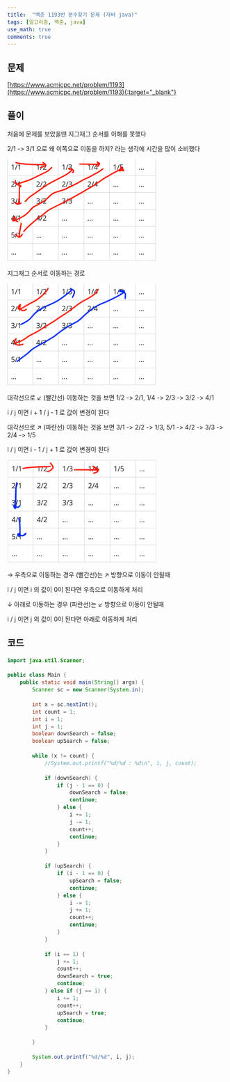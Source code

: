 ```yaml
---
title:  "백준 1193번 분수찾기 문제 (자바 java)"
tags: [알고리즘, 백준, java]
use_math: true
comments: true
---
```


## 문제

[https://www.acmicpc.net/problem/1193](https://www.acmicpc.net/problem/1193){:target="_blank"}

## 풀이

처음에 문제를 보았을땐 지그재그 순서를 이해를 못했다
 
2/1 -> 3/1 으로 왜 이쪽으로 이동을 하지? 라는 생각에 시간을 많이 소비했다

![지그재그 순서](/assets/images/20200922/boj-1193-01.png)

지그재그 순서로 이동하는 경로 

![대각선 이동](/assets/images/20200922/boj-1193-02.png)

대각선으로 ↙ (빨간선) 이동하는 것을 보면 1/2 -> 2/1, 1/4 -> 2/3 -> 3/2 -> 4/1

i / j 이면 i + 1 / j - 1 로 값이 변경이 된다

대각선으로 ↗ (파란선) 이동하는 것을 보면 3/1 -> 2/2 -> 1/3, 5/1 -> 4/2 -> 3/3 -> 2/4 -> 1/5

i / j 이면 i - 1 / j + 1 로 값이 변경이 된다

![우측과 아래 이동](/assets/images/20200922/boj-1193-03.png)

→ 우측으로 이동하는 경우 (빨간선)는 ↗ 방향으로 이동이 안될때

i / j 이면 i 의 값이 0이 된다면 우측으로 이동하게 처리

↓ 아래로 이동하는 경우 (파란선)는 ↙ 방향으로 이동이 안될때

i / j 이면 j 의 값이 0이 된다면 아래로 이동하게 처리

## 코드

```java 
import java.util.Scanner;

public class Main {
    public static void main(String[] args) {
        Scanner sc = new Scanner(System.in);

        int x = sc.nextInt();
        int count = 1;
        int i = 1;
        int j = 1;
        boolean downSearch = false;
        boolean upSearch = false;

        while (x != count) {
            //System.out.printf("%d/%d : %d\n", i, j, count);

            if (downSearch) {
                if (j - 1 == 0) {
                    downSearch = false;
                    continue;
                } else {
                    i += 1;
                    j -= 1;
                    count++;
                    continue;
                }
            }

            if (upSearch) {
                if (i - 1 == 0) {
                    upSearch = false;
                    continue;
                } else {
                    i -= 1;
                    j += 1;
                    count++;
                    continue;
                }
            }

            if (i == 1) {
                j += 1;
                count++;
                downSearch = true;
                continue;
            } else if (j == 1) {
                i += 1;
                count++;
                upSearch = true;
                continue;
            }

        }

        System.out.printf("%d/%d", i, j);
    }
}
```


